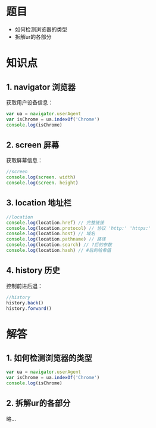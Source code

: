 # 题目

- 如何检测浏览器的类型
- 拆解ur的各部分

# 知识点

## 1. navigator 浏览器

获取用户设备信息：
```js
var ua = navigator.userAgent 
var isChrome = ua.indexOf('Chrome')
console.log(isChrome)
```

## 2. screen 屏幕

获取屏幕信息：
```js
//screen 
console.log(screen. width)
console.log(screen. height)
```

## 3. location 地址栏

```js
//location 
console.log(location.href) // 完整链接
console.log(location.protocol) // 协议 'http:' 'https:'
console.log(location.host) // 域名
console.log(location.pathname) // 路径
console.log(location.search) // ?后的参数
console.log(location.hash) // #后的哈希值
```

## 4. history 历史

控制前进后退：
```js
//history 
history.back()
history.forward()
```

# 解答

## 1. 如何检测浏览器的类型

```js
var ua = navigator.userAgent 
var isChrome = ua.indexOf('Chrome')
console.log(isChrome)
```

## 2. 拆解ur的各部分

略...







